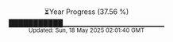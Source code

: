 <p align="center">
⏳Year Progress (37.56 %) <br>
███████████▁▁▁▁▁▁▁▁▁▁▁▁▁▁▁▁▁▁▁ <br>
<sub>Updated: Sun, 18 May 2025 02:01:40 GMT</sub>
</p>

